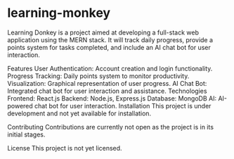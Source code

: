 # learning-monkey
Learning Donkey is a project aimed at developing a full-stack web application using the MERN stack. It will track daily progress, provide a points system for tasks completed, and include an AI chat bot for user interaction.

Features
User Authentication: Account creation and login functionality.
Progress Tracking: Daily points system to monitor productivity.
Visualization: Graphical representation of user progress.
AI Chat Bot: Integrated chat bot for user interaction and assistance.
Technologies
Frontend: React.js
Backend: Node.js, Express.js
Database: MongoDB
AI: AI-powered chat bot for user interaction.
Installation
This project is under development and not yet available for installation.

Contributing
Contributions are currently not open as the project is in its initial stages.

License
This project is not yet licensed.
